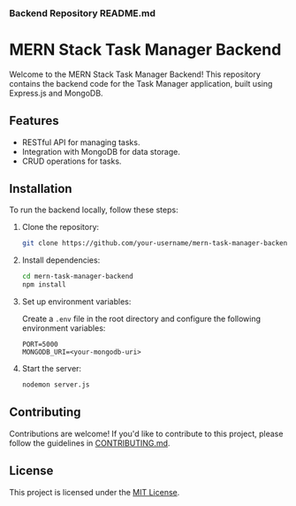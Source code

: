 ### Backend Repository README.md

# MERN Stack Task Manager Backend

Welcome to the MERN Stack Task Manager Backend! This repository contains the backend code for the Task Manager application, built using Express.js and MongoDB.

## Features

- RESTful API for managing tasks.
- Integration with MongoDB for data storage.
- CRUD operations for tasks.

## Installation

To run the backend locally, follow these steps:

1. Clone the repository:

    ```bash
    git clone https://github.com/your-username/mern-task-manager-backend.git
    ```

2. Install dependencies:

    ```bash
    cd mern-task-manager-backend
    npm install
    ```

3. Set up environment variables:

    Create a `.env` file in the root directory and configure the following environment variables:

    ```plaintext
    PORT=5000
    MONGODB_URI=<your-mongodb-uri>
    ```

4. Start the server:

    ```bash
    nodemon server.js
    ```

## Contributing

Contributions are welcome! If you'd like to contribute to this project, please follow the guidelines in [CONTRIBUTING.md](CONTRIBUTING.md).

## License

This project is licensed under the [MIT License](LICENSE).
